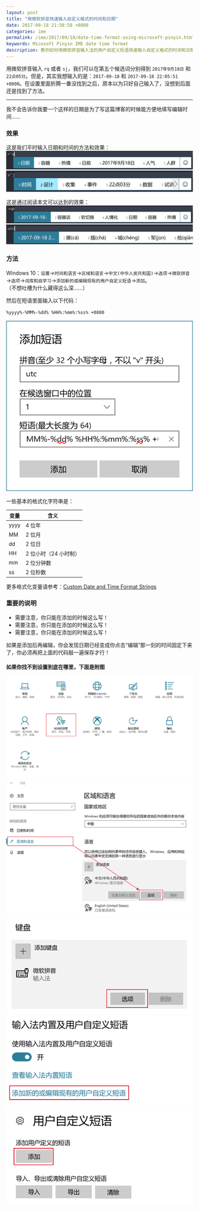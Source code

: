 ```yaml
---
layout: post
title: "用微软拼音快速输入自定义格式的时间和日期"
date: 2017-09-18 21:58:58 +0800
categories: ime
permalink: /ime/2017/09/18/date-time-format-using-microsoft-pinyin.html
keywords: Micosoft Pinyin IME date time format
description: 教你如何用微软拼音输入法的用户自定义短语快速输入自定义格式的时间和日期。
---
```


用微软拼音输入 `rq` 或者 `sj`，我们可以在第五个候选词分别得到 `2017年9月18日` 和 `22点05分`。但是，其实我想输入的是：`2017-09-18` 和 `2017-09-18 22:05:51 +0800`。在设置里面折腾一番没找到之后，原本以为只好自己输入了，没想到后面还是找到了方法。

---

我不会告诉你我要一个这样的日期是为了写这篇博客的时候能方便地填写编辑时间……

### 效果

这是我们平时输入日期和时间的方法和效果：  
![日期](/static/posts/2017-09-18-22-03-01.png)  
![时间](/static/posts/2017-09-18-22-03-14.png)

这是通过阅读本文可以达到的效果：  
![横线分割的日期](/static/posts/2017-09-18-22-08-02.png)  
![UTC 时间](/static/posts/2017-09-18-22-10-44.png)

### 方法

Windows 10：`设置`→`时间和语言`→`区域和语言`→`中文(中华人民共和国)`→`选项`→`微软拼音`→`选项`→`词库和自学习`→`添加新的或编辑现有的用户自定义短语`→`添加`。  
（不想吐槽为什么藏得这么深……）

然后在短语里面输入以下代码：

```
%yyyy%-%MM%-%dd% %HH%:%mm%:%ss% +0800
```

![添加 UTC 时间](/static/posts/2017-09-18-22-20-20.png)

一些基本的格式化字符串是：

变量|含义
-|-
yyyy|4 位年
MM|2 位月
dd|2 位日
HH|2 位小时（24 小时制）
mm|2 位分钟数
ss|2 位秒数

更多格式化变量请参考：[Custom Date and Time Format Strings](https://docs.microsoft.com/en-us/dotnet/standard/base-types/custom-date-and-time-format-strings)

### 重要的说明

- 需要注意，你只能在添加的时候这么写！
- 需要注意，你只能在添加的时候这么写！
- 需要注意，你只能在添加的时候这么写！

如果是添加后再编辑，你会发现日期已经变成你点击“编辑”那一刻的时间固定下来了，你必须再把上面的代码敲一遍保存才行！

#### 如果你找不到设置到底在哪里，下面是附图

![设置](/static/posts/2017-09-18-22-19-20.png)  
![语言选项](/static/posts/2017-09-18-22-13-36.png)  
![输入法选项](/static/posts/2017-09-18-22-14-05.png)  
![编辑短语](/static/posts/2017-09-18-22-16-36.png)  
![添加短语](/static/posts/2017-09-18-22-17-08.png)
